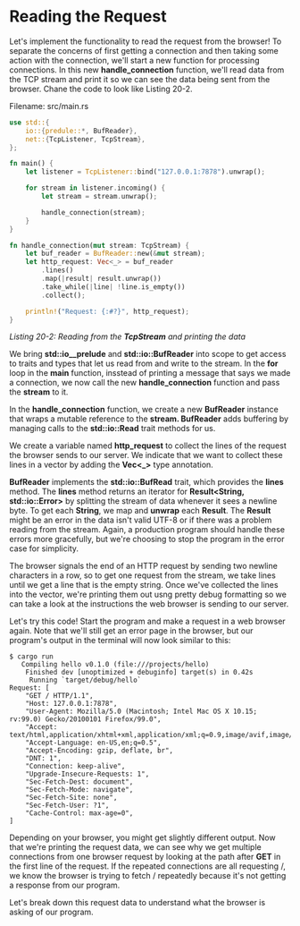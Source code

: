 # Reading the Request

Let's implement the functionality to read the request from the browser! To separate the concerns of
first getting a connection and then taking some action with the connection, we'll start a new function
for processing connections. In this new **handle_connection** function, we'll read data from the TCP
stream and print it so we can see the data being sent from the browser. Chane the code to look like
Listing 20-2.

Filename: src/main.rs
```rust
use std::{
    io::{predule::*, BufReader},
    net::{TcpListener, TcpStream},
};

fn main() {
    let listener = TcpListener::bind("127.0.0.1:7878").unwrap();

    for stream in listener.incoming() {
        let stream = stream.unwrap();

        handle_connection(stream);
    }
}

fn handle_connection(mut stream: TcpStream) {
    let buf_reader = BufReader::new(&mut stream);
    let http_request: Vec<_> = buf_reader
        .lines()
        .map(|result| result.unwrap())
        .take_while(|line| !line.is_empty())
        .collect();

    println!("Request: {:#?}", http_request);
}
```
*Listing 20-2: Reading from the **TcpStream** and printing the data*

We bring **std::io__prelude** and **std::io::BufReader** into scope to get access to traits and types
that let us read from and write to the stream. In the **for** loop in the **main** function, insstead of
printing a message that says we made a connection, we now call the new **handle_connection**
function and pass the **stream** to it.

In the **handle_connection** function, we create a new **BufReader** instance that wraps a mutable
reference to the **stream. BufReader** adds buffering by managing calls to the **std::io::Read** trait
methods for us.

We create a variable named **http_request** to collect the lines of the request the browser sends to
our server. We indicate that we want to collect these lines in a vector by adding the **Vec<_>** type
annotation.

**BufReader** implements the **std::io::BufRead** trait, which provides the **lines** method. The **lines**
method returns an iterator for **Result<String, std::io::Error>** by splitting the stream of data
whenever it sees a newline byte. To get each **String**, we map and **unwrap** each **Result**. The
**Result** might be an error in the data isn't valid UTF-8 or if there was a problem reading from the
stream. Again, a production program should handle these errors more gracefully, but we're
choosing to stop the program in the error case for simplicity.

The browser signals the end of an HTTP request by sending two newline characters in a row, so to
get one request from the stream, we take lines until we get a line that is the empty string. Once
we've collected the lines into the vector, we're printing them out usng pretty debug formatting so we
can take a look at the instructions the web browser is sending to our server.

Let's try this code! Start the program and make a request in a web browser again. Note that we'll still
get an error page in the browser, but our program's output in the terminal will now look similar to
this:

```
$ cargo run
   Compiling hello v0.1.0 (file:///projects/hello)
    Finished dev [unoptimized + debuginfo] target(s) in 0.42s
     Running `target/debug/hello`
Request: [
    "GET / HTTP/1.1",
    "Host: 127.0.0.1:7878",
    "User-Agent: Mozilla/5.0 (Macintosh; Intel Mac OS X 10.15; rv:99.0) Gecko/20100101 Firefox/99.0",
    "Accept: text/html,application/xhtml+xml,application/xml;q=0.9,image/avif,image/webp,*/*;q=0.8",
    "Accept-Language: en-US,en;q=0.5",
    "Accept-Encoding: gzip, deflate, br",
    "DNT: 1",
    "Connection: keep-alive",
    "Upgrade-Insecure-Requests: 1",
    "Sec-Fetch-Dest: document",
    "Sec-Fetch-Mode: navigate",
    "Sec-Fetch-Site: none",
    "Sec-Fetch-User: ?1",
    "Cache-Control: max-age=0",
]
```

Depending on your browser, you might get slightly different output. Now that we're printing the
request data, we can see why we get multiple connections from one browser request by looking at
the path after **GET** in the first line of the request. If the repeated connections are all requesting /, we
know the browser is trying to fetch / repeatedly because it's not getting a response from our
program.

Let's break down this request data to understand what the browser is asking of our program.
